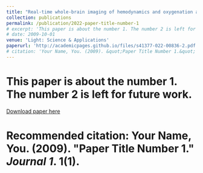 ```yaml
---
title: "Real-time whole-brain imaging of hemodynamics and oxygenation at micro-vessel resolution with ultrafast wide-field photoacoustic microscopy."
collection: publications
permalink: /publication/2022-paper-title-number-1
# excerpt: 'This paper is about the number 1. The number 2 is left for future work.'
# date: 2009-10-01
venue: 'Light: Science & Applications'
paperurl: 'http://academicpages.github.io/files/s41377-022-00836-2.pdf'
# citation: 'Your Name, You. (2009). &quot;Paper Title Number 1.&quot; <i>Journal 1</i>. 1(1).'
---
```

# This paper is about the number 1. The number 2 is left for future work.

[Download paper here](http://academicpages.github.io/files/s41377-022-00836-2.pdf)

# Recommended citation: Your Name, You. (2009). "Paper Title Number 1." <i>Journal 1</i>. 1(1).
